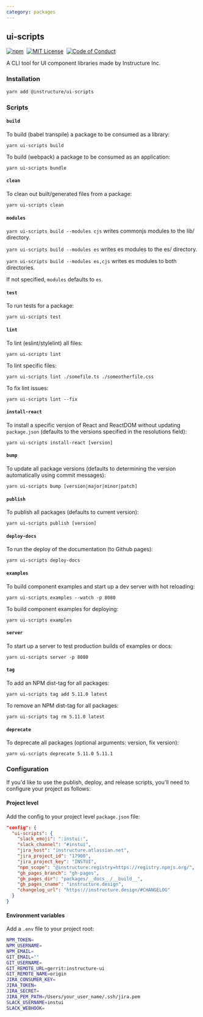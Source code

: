 ```yaml
---
category: packages
---
```


## ui-scripts

[![npm][npm]][npm-url]&nbsp;
[![MIT License][license-badge]][license]&nbsp;
[![Code of Conduct][coc-badge]][coc]

A CLI tool for UI component libraries made by Instructure Inc.

### Installation

```sh
yarn add @instructure/ui-scripts
```

### Scripts

#### `build`

To build (babel transpile) a package to be consumed as a library:

`yarn ui-scripts build`

To build (webpack) a package to be consumed as an application:

`yarn ui-scripts bundle`

#### `clean`

To clean out built/generated files from a package:

`yarn ui-scripts clean`

#### `modules`

`yarn ui-scripts build --modules cjs` writes commonjs modules to the lib/ directory.

`yarn ui-scripts build --modules es` writes es modules to the es/ directory.

`yarn ui-scripts build --modules es,cjs` writes es modules to both directories.

If not specified, `modules` defaults to `es`.

#### `test`

To run tests for a package:

`yarn ui-scripts test`

#### `lint`

To lint (eslint/stylelint) all files:

`yarn ui-scripts lint`

To lint specific files:

`yarn ui-scripts lint ./somefile.ts ./someotherfile.css`

To fix lint issues:

`yarn ui-scripts lint --fix`

#### `install-react`

To install a specific version of React and ReactDOM without updating `package.json`
(defaults to the versions specified in the resolutions field):

`yarn ui-scripts install-react [version]`

#### `bump`

To update all package versions
(defaults to determining the version automatically using commit messages):

`yarn ui-scripts bump [version|major|minor|patch]`

#### `publish`

To publish all packages (defaults to current version):

`yarn ui-scripts publish [version]`

#### `deploy-docs`

To run the deploy of the documentation (to Github pages):

`yarn ui-scripts deploy-docs`

#### `examples`

To build component examples and start up a dev server with hot reloading:

`yarn ui-scripts examples --watch -p 8080`

To build component examples for deploying:

`yarn ui-scripts examples`

#### `server`

To start up a server to test production builds of examples or docs:

`yarn ui-scripts server -p 8080`

#### `tag`

To add an NPM dist-tag for all packages:

`yarn ui-scripts tag add 5.11.0 latest`

To remove an NPM dist-tag for all packages:

`yarn ui-scripts tag rm 5.11.0 latest`

#### `deprecate`

To deprecate all packages (optional arguments: version, fix version):

`yarn ui-scripts deprecate 5.11.0 5.11.1`

### Configuration

If you'd like to use the publish, deploy, and release scripts, you'll need to configure your project as follows:

#### Project level

Add the config to your project level `package.json` file:

```json
"config": {
  "ui-scripts": {
    "slack_emoji": ":instui:",
    "slack_channel": "#instui",
    "jira_host": "instructure.atlassian.net",
    "jira_project_id": "17900",
    "jira_project_key": "INSTUI",
    "npm_scope": "@instructure:registry=https://registry.npmjs.org/",
    "gh_pages_branch": "gh-pages",
    "gh_pages_dir": "packages/__docs__/__build__",
    "gh_pages_cname": "instructure.design",
    "changelog_url": "https://instructure.design/#CHANGELOG"
  }
}
```

#### Environment variables

Add a `.env` file to your project root:

```sh
NPM_TOKEN=
NPM_USERNAME=
NPM_EMAIL=
GIT_EMAIL=""
GIT_USERNAME=
GIT_REMOTE_URL=gerrit:instructure-ui
GIT_REMOTE_NAME=origin
JIRA_CONSUMER_KEY=
JIRA_TOKEN=
JIRA_SECRET=
JIRA_PEM_PATH=/Users/your_user_name/.ssh/jira.pem
SLACK_USERNAME=instui
SLACK_WEBHOOK=
```

[npm]: https://img.shields.io/npm/v/@instructure/ui-scripts.svg
[npm-url]: https://npmjs.com/package/@instructure/ui-scripts
[license-badge]: https://img.shields.io/npm/l/instructure-ui.svg?style=flat-square
[license]: https://github.com/instructure/instructure-ui/blob/master/LICENSE
[coc-badge]: https://img.shields.io/badge/code%20of-conduct-ff69b4.svg?style=flat-square
[coc]: https://github.com/instructure/instructure-ui/blob/master/CODE_OF_CONDUCT.md
